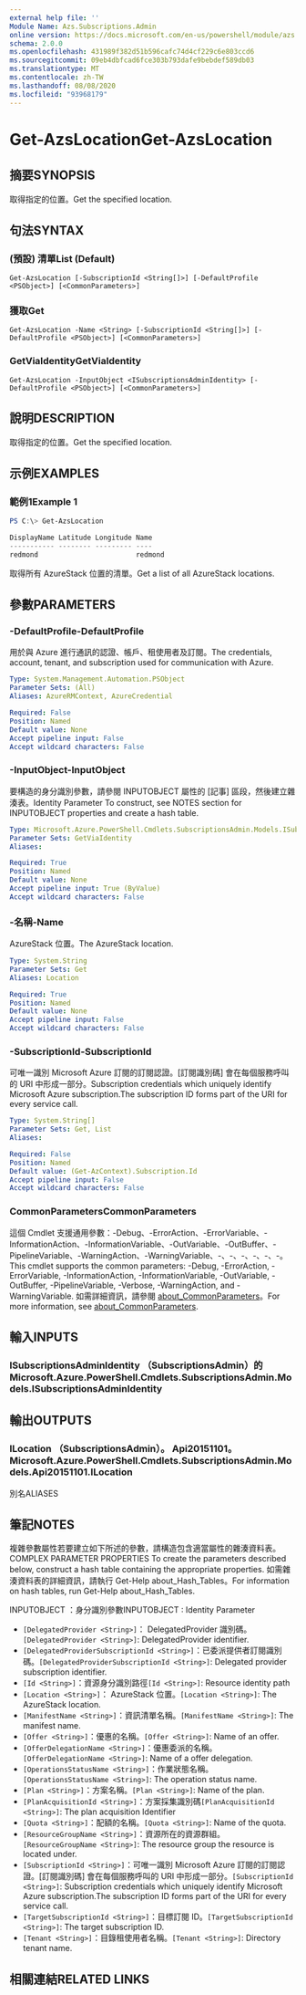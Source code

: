 ```yaml
---
external help file: ''
Module Name: Azs.Subscriptions.Admin
online version: https://docs.microsoft.com/en-us/powershell/module/azs.subscriptions.admin/get-azslocation
schema: 2.0.0
ms.openlocfilehash: 431989f382d51b596cafc74d4cf229c6e803ccd6
ms.sourcegitcommit: 09eb4dbfcad6fce303b793dafe9bebdef589db03
ms.translationtype: MT
ms.contentlocale: zh-TW
ms.lasthandoff: 08/08/2020
ms.locfileid: "93968179"
---
```

# <span data-ttu-id="2023c-101">Get-AzsLocation</span><span class="sxs-lookup"><span data-stu-id="2023c-101">Get-AzsLocation</span></span>

## <span data-ttu-id="2023c-102">摘要</span><span class="sxs-lookup"><span data-stu-id="2023c-102">SYNOPSIS</span></span>
<span data-ttu-id="2023c-103">取得指定的位置。</span><span class="sxs-lookup"><span data-stu-id="2023c-103">Get the specified location.</span></span>

## <span data-ttu-id="2023c-104">句法</span><span class="sxs-lookup"><span data-stu-id="2023c-104">SYNTAX</span></span>

### <span data-ttu-id="2023c-105"> (預設) 清單</span><span class="sxs-lookup"><span data-stu-id="2023c-105">List (Default)</span></span>
```
Get-AzsLocation [-SubscriptionId <String[]>] [-DefaultProfile <PSObject>] [<CommonParameters>]
```

### <span data-ttu-id="2023c-106">獲取</span><span class="sxs-lookup"><span data-stu-id="2023c-106">Get</span></span>
```
Get-AzsLocation -Name <String> [-SubscriptionId <String[]>] [-DefaultProfile <PSObject>] [<CommonParameters>]
```

### <span data-ttu-id="2023c-107">GetViaIdentity</span><span class="sxs-lookup"><span data-stu-id="2023c-107">GetViaIdentity</span></span>
```
Get-AzsLocation -InputObject <ISubscriptionsAdminIdentity> [-DefaultProfile <PSObject>] [<CommonParameters>]
```

## <span data-ttu-id="2023c-108">說明</span><span class="sxs-lookup"><span data-stu-id="2023c-108">DESCRIPTION</span></span>
<span data-ttu-id="2023c-109">取得指定的位置。</span><span class="sxs-lookup"><span data-stu-id="2023c-109">Get the specified location.</span></span>

## <span data-ttu-id="2023c-110">示例</span><span class="sxs-lookup"><span data-stu-id="2023c-110">EXAMPLES</span></span>

### <span data-ttu-id="2023c-111">範例1</span><span class="sxs-lookup"><span data-stu-id="2023c-111">Example 1</span></span>
```powershell
PS C:\> Get-AzsLocation

DisplayName Latitude Longitude Name   
----------- -------- --------- ----   
redmond                        redmond
```

<span data-ttu-id="2023c-112">取得所有 AzureStack 位置的清單。</span><span class="sxs-lookup"><span data-stu-id="2023c-112">Get a list of all AzureStack locations.</span></span>

## <span data-ttu-id="2023c-113">參數</span><span class="sxs-lookup"><span data-stu-id="2023c-113">PARAMETERS</span></span>

### <span data-ttu-id="2023c-114">-DefaultProfile</span><span class="sxs-lookup"><span data-stu-id="2023c-114">-DefaultProfile</span></span>
<span data-ttu-id="2023c-115">用於與 Azure 進行通訊的認證、帳戶、租使用者及訂閱。</span><span class="sxs-lookup"><span data-stu-id="2023c-115">The credentials, account, tenant, and subscription used for communication with Azure.</span></span>

```yaml
Type: System.Management.Automation.PSObject
Parameter Sets: (All)
Aliases: AzureRMContext, AzureCredential

Required: False
Position: Named
Default value: None
Accept pipeline input: False
Accept wildcard characters: False

```

### <span data-ttu-id="2023c-116">-InputObject</span><span class="sxs-lookup"><span data-stu-id="2023c-116">-InputObject</span></span>
<span data-ttu-id="2023c-117">要構造的身分識別參數，請參閱 INPUTOBJECT 屬性的 [記事] 區段，然後建立雜湊表。</span><span class="sxs-lookup"><span data-stu-id="2023c-117">Identity Parameter To construct, see NOTES section for INPUTOBJECT properties and create a hash table.</span></span>

```yaml
Type: Microsoft.Azure.PowerShell.Cmdlets.SubscriptionsAdmin.Models.ISubscriptionsAdminIdentity
Parameter Sets: GetViaIdentity
Aliases:

Required: True
Position: Named
Default value: None
Accept pipeline input: True (ByValue)
Accept wildcard characters: False

```

### <span data-ttu-id="2023c-118">-名稱</span><span class="sxs-lookup"><span data-stu-id="2023c-118">-Name</span></span>
<span data-ttu-id="2023c-119">AzureStack 位置。</span><span class="sxs-lookup"><span data-stu-id="2023c-119">The AzureStack location.</span></span>

```yaml
Type: System.String
Parameter Sets: Get
Aliases: Location

Required: True
Position: Named
Default value: None
Accept pipeline input: False
Accept wildcard characters: False

```

### <span data-ttu-id="2023c-120">-SubscriptionId</span><span class="sxs-lookup"><span data-stu-id="2023c-120">-SubscriptionId</span></span>
<span data-ttu-id="2023c-121">可唯一識別 Microsoft Azure 訂閱的訂閱認證。[訂閱識別碼] 會在每個服務呼叫的 URI 中形成一部分。</span><span class="sxs-lookup"><span data-stu-id="2023c-121">Subscription credentials which uniquely identify Microsoft Azure subscription.The subscription ID forms part of the URI for every service call.</span></span>

```yaml
Type: System.String[]
Parameter Sets: Get, List
Aliases:

Required: False
Position: Named
Default value: (Get-AzContext).Subscription.Id
Accept pipeline input: False
Accept wildcard characters: False

```

### <span data-ttu-id="2023c-122">CommonParameters</span><span class="sxs-lookup"><span data-stu-id="2023c-122">CommonParameters</span></span>
<span data-ttu-id="2023c-123">這個 Cmdlet 支援通用參數：-Debug、-ErrorAction、-ErrorVariable、-InformationAction、-InformationVariable、-OutVariable、-OutBuffer、-PipelineVariable、-WarningAction、-WarningVariable、-、-、-、-、-、-。</span><span class="sxs-lookup"><span data-stu-id="2023c-123">This cmdlet supports the common parameters: -Debug, -ErrorAction, -ErrorVariable, -InformationAction, -InformationVariable, -OutVariable, -OutBuffer, -PipelineVariable, -Verbose, -WarningAction, and -WarningVariable.</span></span> <span data-ttu-id="2023c-124">如需詳細資訊，請參閱 [about_CommonParameters](http://go.microsoft.com/fwlink/?LinkID=113216)。</span><span class="sxs-lookup"><span data-stu-id="2023c-124">For more information, see [about_CommonParameters](http://go.microsoft.com/fwlink/?LinkID=113216).</span></span>

## <span data-ttu-id="2023c-125">輸入</span><span class="sxs-lookup"><span data-stu-id="2023c-125">INPUTS</span></span>

### <span data-ttu-id="2023c-126">ISubscriptionsAdminIdentity （SubscriptionsAdmin）的</span><span class="sxs-lookup"><span data-stu-id="2023c-126">Microsoft.Azure.PowerShell.Cmdlets.SubscriptionsAdmin.Models.ISubscriptionsAdminIdentity</span></span>

## <span data-ttu-id="2023c-127">輸出</span><span class="sxs-lookup"><span data-stu-id="2023c-127">OUTPUTS</span></span>

### <span data-ttu-id="2023c-128">ILocation （SubscriptionsAdmin）。 Api20151101。</span><span class="sxs-lookup"><span data-stu-id="2023c-128">Microsoft.Azure.PowerShell.Cmdlets.SubscriptionsAdmin.Models.Api20151101.ILocation</span></span>

<span data-ttu-id="2023c-129">別名</span><span class="sxs-lookup"><span data-stu-id="2023c-129">ALIASES</span></span>

## <span data-ttu-id="2023c-130">筆記</span><span class="sxs-lookup"><span data-stu-id="2023c-130">NOTES</span></span>

<span data-ttu-id="2023c-131">複雜參數屬性若要建立如下所述的參數，請構造包含適當屬性的雜湊資料表。</span><span class="sxs-lookup"><span data-stu-id="2023c-131">COMPLEX PARAMETER PROPERTIES To create the parameters described below, construct a hash table containing the appropriate properties.</span></span> <span data-ttu-id="2023c-132">如需雜湊資料表的詳細資訊，請執行 Get-Help about_Hash_Tables。</span><span class="sxs-lookup"><span data-stu-id="2023c-132">For information on hash tables, run Get-Help about_Hash_Tables.</span></span>

<span data-ttu-id="2023c-133">INPUTOBJECT <ISubscriptionsAdminIdentity> ：身分識別參數</span><span class="sxs-lookup"><span data-stu-id="2023c-133">INPUTOBJECT <ISubscriptionsAdminIdentity>: Identity Parameter</span></span>
  - <span data-ttu-id="2023c-134">`[DelegatedProvider <String>]`： DelegatedProvider 識別碼。</span><span class="sxs-lookup"><span data-stu-id="2023c-134">`[DelegatedProvider <String>]`: DelegatedProvider identifier.</span></span>
  - <span data-ttu-id="2023c-135">`[DelegatedProviderSubscriptionId <String>]`：已委派提供者訂閱識別碼。</span><span class="sxs-lookup"><span data-stu-id="2023c-135">`[DelegatedProviderSubscriptionId <String>]`: Delegated provider subscription identifier.</span></span>
  - <span data-ttu-id="2023c-136">`[Id <String>]`：資源身分識別路徑</span><span class="sxs-lookup"><span data-stu-id="2023c-136">`[Id <String>]`: Resource identity path</span></span>
  - <span data-ttu-id="2023c-137">`[Location <String>]`： AzureStack 位置。</span><span class="sxs-lookup"><span data-stu-id="2023c-137">`[Location <String>]`: The AzureStack location.</span></span>
  - <span data-ttu-id="2023c-138">`[ManifestName <String>]`：資訊清單名稱。</span><span class="sxs-lookup"><span data-stu-id="2023c-138">`[ManifestName <String>]`: The manifest name.</span></span>
  - <span data-ttu-id="2023c-139">`[Offer <String>]`：優惠的名稱。</span><span class="sxs-lookup"><span data-stu-id="2023c-139">`[Offer <String>]`: Name of an offer.</span></span>
  - <span data-ttu-id="2023c-140">`[OfferDelegationName <String>]`：優惠委派的名稱。</span><span class="sxs-lookup"><span data-stu-id="2023c-140">`[OfferDelegationName <String>]`: Name of a offer delegation.</span></span>
  - <span data-ttu-id="2023c-141">`[OperationsStatusName <String>]`：作業狀態名稱。</span><span class="sxs-lookup"><span data-stu-id="2023c-141">`[OperationsStatusName <String>]`: The operation status name.</span></span>
  - <span data-ttu-id="2023c-142">`[Plan <String>]`：方案名稱。</span><span class="sxs-lookup"><span data-stu-id="2023c-142">`[Plan <String>]`: Name of the plan.</span></span>
  - <span data-ttu-id="2023c-143">`[PlanAcquisitionId <String>]`：方案採集識別碼</span><span class="sxs-lookup"><span data-stu-id="2023c-143">`[PlanAcquisitionId <String>]`: The plan acquisition Identifier</span></span>
  - <span data-ttu-id="2023c-144">`[Quota <String>]`：配額的名稱。</span><span class="sxs-lookup"><span data-stu-id="2023c-144">`[Quota <String>]`: Name of the quota.</span></span>
  - <span data-ttu-id="2023c-145">`[ResourceGroupName <String>]`：資源所在的資源群組。</span><span class="sxs-lookup"><span data-stu-id="2023c-145">`[ResourceGroupName <String>]`: The resource group the resource is located under.</span></span>
  - <span data-ttu-id="2023c-146">`[SubscriptionId <String>]`：可唯一識別 Microsoft Azure 訂閱的訂閱認證。[訂閱識別碼] 會在每個服務呼叫的 URI 中形成一部分。</span><span class="sxs-lookup"><span data-stu-id="2023c-146">`[SubscriptionId <String>]`: Subscription credentials which uniquely identify Microsoft Azure subscription.The subscription ID forms part of the URI for every service call.</span></span>
  - <span data-ttu-id="2023c-147">`[TargetSubscriptionId <String>]`：目標訂閱 ID。</span><span class="sxs-lookup"><span data-stu-id="2023c-147">`[TargetSubscriptionId <String>]`: The target subscription ID.</span></span>
  - <span data-ttu-id="2023c-148">`[Tenant <String>]`：目錄租使用者名稱。</span><span class="sxs-lookup"><span data-stu-id="2023c-148">`[Tenant <String>]`: Directory tenant name.</span></span>

## <span data-ttu-id="2023c-149">相關連結</span><span class="sxs-lookup"><span data-stu-id="2023c-149">RELATED LINKS</span></span>

